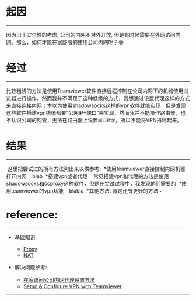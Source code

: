 # 起因
---
因为出于安全性的考虑, 公司的内网不对外开放, 但是有时候需要在外网访问内网。那么，如何才能在家舒服的使用公司内网呢？:smile: 


# 经过
---
  比较粗浅的方法是使用Teamviewer软件直接远程控制在公司内网下的机器使用浏览器进行操作。然而我并不满足于这种低级的方式，我想通过设置代理这样的方式来直接连接内网；本以为使用shadowsocks这样的vpn软件就能实现，但是发现这些软件搭建vpn统统都要“公网IP+端口”来实现，然而我并不能操作路由器，也不认识公司的网管，无法在路由器上设置`端口转发`，所以不能将VPN搭建起来。 
  
# 结果
---
  这里把尝试过的所有方法列出来以供参考:
  *使用teamviewer直接控制内网机器打开内网
    blab
  *搭建vpn或者代理
    常见搭建vpn和代理的方法是使用shadowsocks和ccproxy这种软件，但是在尝试过程中，我发现他们需要的
  *使用teamviewer的vpn功能
    blabla
  *其他方法: 肯定还有更好的方法~
   
    
  


# reference:  
---
* 基础知识:  
  * [Proxy][Proxy]
  * [NAT][NAT]

* 解决问题参考:   
  * [在家访问公司内网代理设置方法][在家访问公司内网代理设置方法]
  * [Setup & Configure VPN with Teamviewer][Setup & Configure VPN with Teamviewer]


--------------------------------
[NAT]:https://en.wikipedia.org/wiki/Network_address_translation
[Proxy]:https://en.wikipedia.org/wiki/Proxy_server "代理"

[在家访问公司内网代理设置方法]:https://zhidao.baidu.com/question/540121234.html "TeamViewer和ccproxy"
[Setup & Configure VPN with Teamviewer]:https://www.youtube.com/watch?v=DthTedu0KgI

[知乎搜索"内网穿透"]:https://www.zhihu.com/search?type=content&q=%E7%A9%BF%E9%80%8F%E5%86%85%E7%BD%91
[n2n 内网穿透折腾记]:https://zhuanlan.zhihu.com/p/25344743
